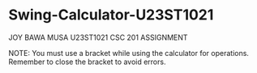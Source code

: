 # Swing-Calculator-U23ST1021
JOY BAWA MUSA 
U23ST1021 
CSC 201 ASSIGNMENT 

NOTE: You must use a bracket while using the calculator for operations. 
Remember to close the bracket to avoid errors. 
